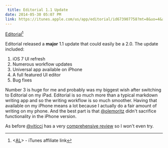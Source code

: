 ```yaml
---
 title: Editorial 1.1 Update
date: 2014-05-30 05:07 PM
link: https://itunes.apple.com/us/app/editorial/id673907758?mt=8&uo=4&at=10lqks&at=10lqks
---
```


[Editorial](https://itunes.apple.com/us/app/editorial/id673907758?mt=8&uo=4&at=10lqks&at=10lqks)[^aff]

Editorial released a **major** 1.1 update that could easily be a 2.0. The update included:

1. iOS 7 UI refresh
2. Numerous workflow updates
3. Universal app available on iPhone
4. A full featured UI editor
5. Bug fixes

Number 3 is huge for me and probably was my biggest wish after switching to Editorial on my iPad. Editorial is so much  more than a typical markdown writing app and so the writing workflow is so much smoother. Having that available on my iPhone means a lot because I actually do a fair amount of writing on my phone. And the best part is that [@olemoritz](https://twitter.com/olemoritz) didn't sacrifice functionality in the iPhone version.

As before [@viticci](https://twitter.com/viticci) has a very [comprehensive review](http://www.macstories.net/reviews/editorial-1-1/) so I won't even try.

[^aff]: <[AL](/affiliate-disclaimer)> - iTunes affiliate link
